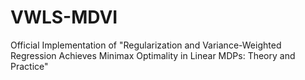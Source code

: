 # VWLS-MDVI
Official Implementation of "Regularization and Variance-Weighted Regression Achieves Minimax Optimality in Linear MDPs: Theory and Practice"
